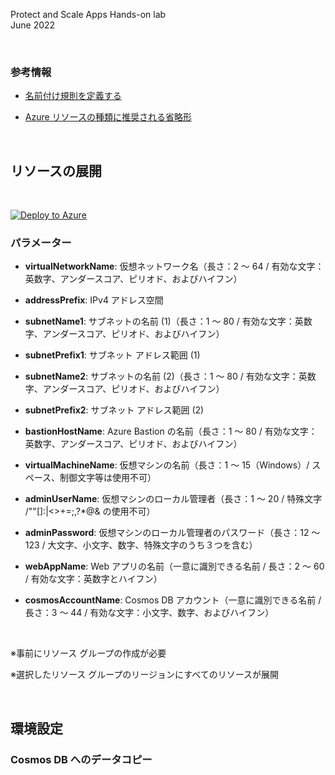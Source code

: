 Protect and Scale Apps Hands-on lab  
June 2022

<br />

### 参考情報
- <a href="https://docs.microsoft.com/ja-jp/azure/cloud-adoption-framework/ready/azure-best-practices/resource-naming">名前付け規則を定義する</a>

- <a href="https://docs.microsoft.com/ja-jp/azure/cloud-adoption-framework/ready/azure-best-practices/resource-abbreviations">Azure リソースの種類に推奨される省略形</a>

<br />

## リソースの展開

<br />

[![Deploy to Azure](https://aka.ms/deploytoazurebutton)](https://portal.azure.com/#create/Microsoft.Template/uri/https%3A%2F%2Fraw.githubusercontent.com%2Fkohei3110%2FPublic-Application-Management-Hands-on-Lab%2Fmaster%2Ftemplates%2Fdeploy-resources.json)

### パラメーター
- **virtualNetworkName**: 仮想ネットワーク名（長さ：2 ～ 64 / 有効な文字：英数字、アンダースコア、ピリオド、およびハイフン）

- **addressPrefix**: IPv4 アドレス空間

- **subnetName1**: サブネットの名前 (1)（長さ：1 ～ 80 / 有効な文字：英数字、アンダースコア、ピリオド、およびハイフン）

- **subnetPrefix1**: サブネット アドレス範囲 (1)

- **subnetName2**: サブネットの名前 (2)（長さ：1 ～ 80 / 有効な文字：英数字、アンダースコア、ピリオド、およびハイフン）

- **subnetPrefix2**: サブネット アドレス範囲 (2)

- **bastionHostName**: Azure Bastion の名前（長さ：1 ～ 80  / 有効な文字：英数字、アンダースコア、ピリオド、およびハイフン）

- **virtualMachineName**: 仮想マシンの名前（長さ：1 ～ 15（Windows）/ スペース、制御文字等は使用不可）

- **adminUserName**: 仮想マシンのローカル管理者（長さ：1 ～ 20 / 特殊文字 \/""[]:|<>+=;,?*@& の使用不可）

- **adminPassword**: 仮想マシンのローカル管理者のパスワード（長さ：12 ～ 123 / 大文字、小文字、数字、特殊文字のうち３つを含む）

- **webAppName**: Web アプリの名前（一意に識別できる名前 / 長さ：2 ～ 60  / 有効な文字：英数字とハイフン）

- **cosmosAccountName**: Cosmos DB アカウント（一意に識別できる名前 / 長さ：3 ～ 44 / 有効な文字：小文字、数字、およびハイフン）

<br />

※事前にリソース グループの作成が必要

※選択したリソース グループのリージョンにすべてのリソースが展開

<br />

## 環境設定

### Cosmos DB へのデータコピー
